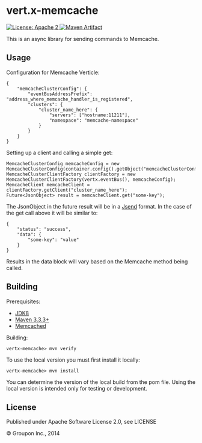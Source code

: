 vert.x-memcache
===============

<a href="https://raw.githubusercontent.com/groupon/vertx-memcache/master/LICENSE">
    <img src="https://img.shields.io/hexpm/l/plug.svg"
         alt="License: Apache 2">
</a>
<a href="http://search.maven.org/#search%7Cga%7C1%7Cg%3A%22com.groupon.vertx%22%20a%3A%22vertx-memcache%22">
    <img src="https://img.shields.io/maven-central/v/com.groupon.vertx/vertx-memcache.svg"
         alt="Maven Artifact">
</a>

This is an async library for sending commands to Memcache.

Usage
-----

Configuration for Memcache Verticle:

    {
        "memcacheClusterConfig": {
            "eventBusAddressPrefix": "address_where_memcache_handler_is_registered",
            "clusters": {
                "cluster_name_here": {
                    "servers": ["hostname:11211"],
                    "namespace": "memcache-namespace"
                }
            }
        }
    }

Setting up a client and calling a simple get:

    MemcacheClusterConfig memcacheConfig = new MemcacheClusterConfig(container.config().getObject("memcacheClusterConfig"));
    MemcacheClusterClientFactory clientFactory = new MemcacheClusterClientFactory(vertx.eventBus(), memcacheConfig);
    MemcacheClient memcacheClient = clientFactory.getClient("cluster_name_here");
    Future<JsonObject> result = memcacheClient.get("some-key");

The JsonObject in the future result will be in a [Jsend](https://labs.omniti.com/labs/jsend) format.  In the case of the get call above it will be similar to:

    {
        "status": "success",
        "data": {
            "some-key": "value"
        }
    }

Results in the data block will vary based on the Memcache method being called.

Building
--------

Prerequisites:
* [JDK8](http://www.oracle.com/technetwork/java/javase/downloads/jdk8-downloads-2133151.html)
* [Maven 3.3.3+](http://maven.apache.org/download.cgi)
* [Memcached](http://memcached.org/)

Building:

    vertx-memcache> mvn verify

To use the local version you must first install it locally:

    vertx-memcache> mvn install

You can determine the version of the local build from the pom file.  Using the local version is intended only for testing or development.


License
-------

Published under Apache Software License 2.0, see LICENSE

&copy; Groupon Inc., 2014
